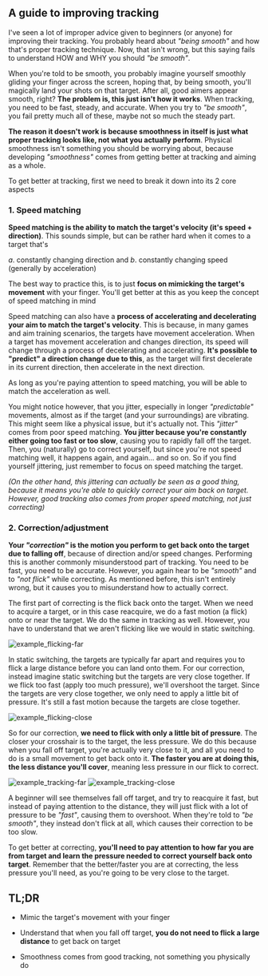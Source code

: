 ## A guide to improving tracking

I've seen a lot of improper advice given to beginners (or anyone) for improving their tracking. You probably heard about *"being smooth"* and how that's proper tracking technique. Now, that isn't wrong, but this saying fails to understand HOW and WHY you should *"be smooth"*.

When you're told to be smooth, you probably imagine yourself smoothly gliding your finger across the screen, hoping that, by being smooth, you'll magically land your shots on that target. After all, good aimers appear smooth, right? **The problem is, this just isn't how it works**. When tracking, you need to be fast, steady, and accurate. When you try to *"be smooth"*, you fail pretty much all of these, maybe not so much the steady part.

**The reason it doesn't work is because smoothness in itself is just what proper tracking looks like, not what you actually perform**. Physical smoothness isn't something you should be worrying about, because developing *"smoothness"* comes from getting better at tracking and aiming as a whole.

To get better at tracking, first we need to break it down into its 2 core aspects

### 1. Speed matching

**Speed matching is the ability to match the target's velocity (it's speed + direction)**. This sounds simple, but can be rather hard when it comes to a target that's

*a*. constantly changing direction
and
*b*. constantly changing speed (generally by acceleration)

The best way to practice this, is to just **focus on mimicking the target's movement** with your finger. You'll get better at this as you keep the concept of speed matching in mind

Speed matching can also have a **process of accelerating and decelerating your aim to match the target's velocity**. This is because, in many games and aim training scenarios, the targets have movement acceleration. When a target has movement acceleration and changes direction, its speed will change through a process of decelerating and accelerating. **It's possible to "predict" a direction change due to this**, as the target will first decelerate in its current direction, then accelerate in the next direction.

As long as you're paying attention to speed matching, you will be able to match the acceleration as well.

You might notice however, that you jitter, especially in longer *"predictable"* movements, almost as if the target (and your surroundings) are vibrating. This might seem like a physical issue, but it's actually not. This *"jitter"* comes from poor speed matching. **You jitter because you're constantly either going too fast or too slow**, causing you to rapidly fall off the target. Then, you (naturally) go to correct yourself, but since you're not speed matching well, it happens again, and again... and so on.
So if you find yourself jittering, just remember to focus on speed matching the target.

*(On the other hand, this jittering can actually be seen as a good thing, because it means you're able to quickly correct your aim back on target. However, good tracking also comes from proper speed matching, not just correcting)*

### 2. Correction/adjustment

**Your *"correction"* is the motion you perform to get back onto the target due to falling off**, because of direction and/or speed changes. Performing this is another commonly misunderstood part of tracking. You need to be fast, you need to be accurate. However, you again hear to be *"smooth"* and to *"not flick"* while correcting. As mentioned before, this isn't entirely wrong, but it causes you to misunderstand how to actually correct.

The first part of correcting is the flick back onto the target. When we need to acquire a target, or in this case reacquire, we do a fast motion (a flick) onto or near the target. We do the same in tracking as well. However, you have to understand that we aren't flicking like we would in static switching.

![example_flicking-far](/tracking/example_flicking-far.PNG)

In static switching, the targets are typically far apart and requires you to flick a large distance before you can land onto them. For our correction, instead imagine static switching but the targets are very close together. If we flick too fast (apply too much pressure), we'll overshoot the target. Since the targets are very close together, we only need to apply a little bit of pressure. It's still a fast motion because the targets are close together.

![example_flicking-close](/tracking/example_flicking-close.PNG)

So for our correction, **we need to flick with only a little bit of pressure**. The closer your crosshair is to the target, the less pressure. We do this because when you fall off target, you're actually very close to it, and all you need to do is a small movement to get back onto it. **The faster you are at doing this, the less distance you'll cover**, meaning less pressure in our flick to correct.

![example_tracking-far](/tracking/example_tracking-close.PNG)
![example_tracking-close](/tracking/example_tracking-close.PNG)

A beginner will see themselves fall off target, and try to reacquire it fast, but instead of paying attention to the distance, they will just flick with a lot of pressure to be *"fast"*, causing them to overshoot. When they're told to *"be smooth"*, they instead don't flick at all, which causes their correction to be too slow.

To get better at correcting, **you'll need to pay attention to how far you are from target and learn the pressure needed to correct yourself back onto target**. Remember that the better/faster you are at correcting, the less pressure you'll need, as you're going to be very close to the target.

## TL;DR

* Mimic the target's movement with your finger

* Understand that when you fall off target, **you do not need to flick a large distance** to get back on target

* Smoothness comes from good tracking, not something you physically do

